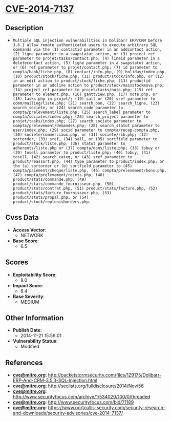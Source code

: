 
# [CVE-2014-7137](https://cve.mitre.org/cgi-bin/cvename.cgi?name=CVE-2014-7137)

## Description

- `Multiple SQL injection vulnerabilities in Dolibarr ERP/CRM before 3.6.1 allow remote authenticated users to execute arbitrary SQL commands via the (1) contactid parameter in an addcontact action, (2) ligne parameter in a swapstatut action, or (3) project_ref parameter to projet/tasks/contact.php; (4) lineid parameter in a deletecontact action, (5) ligne parameter in a swapstatut action, or (6) ref parameter to projet/contact.php; (7) id parameter to compta/bank/fiche.php, (8) contact/info.php, (9) holiday/index.php, (10) product/stock/fiche.php, (11) product/stock/info.php, or (12) in an edit action to product/stock/fiche.php; (13) productid parameter in an addline action to product/stock/massstockmove.php; (14) project_ref parameter to projet/tasks/note.php; (15) ref parameter to element.php, (16) ganttview.php, (17) note.php, or (18) tasks.php in projet/; (19) sall or (20) sref parameter to comm/mailing/liste.php; (21) search_bon, (22) search_ligne, (23) search_societe, or (24) search_code parameter to compta/prelevement/liste.php; (25) search_label parameter to compta/sociales/index.php; (26) search_project parameter to projet/tasks/index.php; (27) search_societe parameter to compta/prelevement/demandes.php; (28) search_statut parameter to user/index.php; (29) socid parameter to compta/recap-compta.php, (30) societe/commerciaux.php, or (31) societe/rib.php; (32) sortorder, (33) sref, (34) sall, or (35) sortfield parameter to product/stock/liste.php; (36) statut parameter to adherents/liste.php or (37) compta/dons/liste.php; (38) tobuy or (39) tosell parameter to product/liste.php; (40) tobuy, (41) tosell, (42) search_categ, or (43) sref parameter to product/reassort.php; (44) type parameter to product/index.php; or the (a) sortorder or (b) sortfield parameter to (45) compta/paiement/cheque/liste.php, (46) compta/prelevement/bons.php, (47) compta/prelevement/rejets.php, (48) product/stats/commande.php, (49) product/stats/commande_fournisseur.php, (50) product/stats/contrat.php, (51) product/stats/facture.php, (52) product/stats/facture_fournisseur.php, (53) product/stats/propal.php, or (54) product/stock/replenishorders.php.`

## Cvss Data

- **Access Vector**:
  - NETWORK
- **Base Score**:
  - 6.5

## Scores

- **Exploitability Score**:
  - 8.0
- **Impact Score**:
  - 6.4
- **Base Severity**:
  - MEDIUM

## Other Information

- **Publish Date**:
  - 2014-11-21 15:59:01
- **Vulnerability Status**:
  - Modified

## References

- **cve@mitre.org**: http://packetstormsecurity.com/files/129175/Dolibarr-ERP-And-CRM-3.5.3-SQL-Injection.html
- **cve@mitre.org**: http://seclists.org/fulldisclosure/2014/Nov/56
- **cve@mitre.org**: http://www.securityfocus.com/archive/1/534020/100/0/threaded
- **cve@mitre.org**: http://www.securityfocus.com/bid/71189
- **cve@mitre.org**: https://www.portcullis-security.com/security-research-and-downloads/security-advisories/cve-2014-7137/
